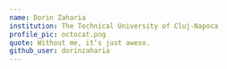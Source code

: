 ```yaml
---
name: Dorin Zaharia
institution: The Technical University of Cluj-Napoca
profile_pic: octocat.png
quote: Without me, it’s just aweso.
github_user: dorinzaharia
---
```

